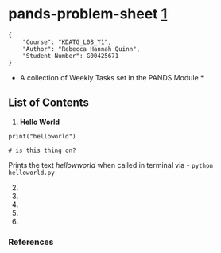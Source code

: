 # pands-problem-sheet [1]

```text
{
    "Course": "KDATG_L08_Y1",
    "Author": "Rebecca Hannah Quinn",
    "Student Number": G00425671
}
```

* A collection of Weekly Tasks set in the PANDS Module *

## List of Contents

1. **Hello World**

`print("helloworld")`

`# is this thing on?`

Prints the text *hellowworld* when called in terminal via - `python helloworld.py`  

2.
3.
4.
5.
6.

### References

[1]: https://www.markdownguide.org/basic-syntax/
